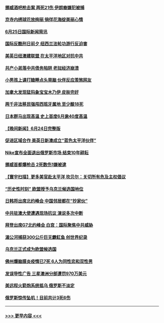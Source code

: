 #### [挪威酒吧枪击案 两死21伤 伊朗裔嫌犯被捕](../pages/prog202/a103465030.md?t=06260801) 
#### [京寺内绣球花放绚丽 徜徉花海绽美丽心情](../pages/prog202/a103465026.md?t=06260801) 
#### [6月25日国际新闻简讯](../pages/prog202/a103465022.md?t=06260801) 
#### [国际反酷刑日前夕 纽西兰法轮功游行反迫害](../pages/prog202/a103464867.md?t=06260801) 
#### [美英日纽澳建联盟 在太平洋地区对抗中共](../pages/prog202/a103464858.md?t=06260801) 
#### [共产小弟落中共债务陷阱 老挝经济崩溃](../pages/prog202/a103464749.md?t=06260801) 
#### [小男孩上课打瞌睡点头晃脑 伙伴反应羡煞网友](../pages/prog202/a103464746.md?t=06260801) 
#### [加拿大发现猛犸象宝宝木乃伊 皮肤完好](../pages/prog202/a103464742.md?t=06260801) 
#### [两千非法移民强闯西班牙属地 至少酿18死](../pages/prog202/a103464681.md?t=06260801) 
#### [日本群马出现高温 史上首度6月逾40度高温](../pages/prog202/a103464661.md?t=06260801) 
#### [【晚间新闻】6月24日完整版](../pages/prog202/a103464501.md?t=06260801) 
#### [促进区域合作 美英日新澳成立“蓝色太平洋伙伴”](../pages/prog202/a103464631.md?t=06260801) 
#### [Nike宣布全面退出俄罗斯市场 结束10年耕耘](../pages/prog202/a103464539.md?t=06260801) 
#### [挪威首都爆枪击 2死数伤1嫌被逮](../pages/prog202/a103464482.md?t=06260801) 
#### [【寰宇扫描】更多美官赴太平洋 坎贝尔：关切所有危及主权倡议](../pages/prog202/a103464401.md?t=06260801) 
#### [“历史性时刻” 欧盟授予乌克兰候选国地位](../pages/prog202/a103464387.md?t=06260801) 
#### [日韩将出席北约峰会 中国邻居都在“抄家伙”](../pages/prog202/a103464374.md?t=06260801) 
#### [中共驻澳大使遭遇现场抗议 演说多次中断](../pages/prog202/a103464132.md?t=06260801) 
#### [拜登出席G7北约峰会 白宫：国际聚焦中共威胁](../pages/prog202/a103464155.md?t=06260801) 
#### [湄公河捕获300公斤巨无霸𫚉鱼 创世界纪录](../pages/prog202/a103463685.md?t=06260801) 
#### [乌克兰正式成为欧盟候选国](../pages/prog202/a103463952.md?t=06260801) 
#### [佛州爆脑膜炎疫情已7死 6人为同性恋和双性男](../pages/prog202/a103463834.md?t=06260801) 
#### [发误导性广告 三星澳洲分部遭罚970万美元](../pages/prog202/a103463830.md?t=06260801) 
#### [美远程火箭炮系统抵乌 俄罗斯不淡定](../pages/prog202/a103463844.md?t=06260801) 
#### [俄罗斯惊传坠机！目前共计3死6伤](../pages/prog202/a103463816.md?t=06260801) 

----
#### [ >>> 更早内容 <<< ](../indexes/prog202-earlier.md)
